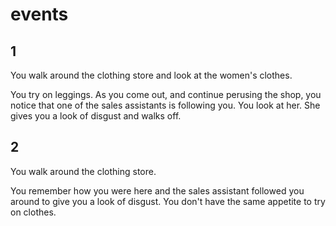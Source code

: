 # events

## 1

You walk around the clothing store and look at the women's clothes.

You try on leggings. As you come out, and continue perusing the shop, 
you notice that one of the sales assistants is following you. You look
at her. She gives you a look of disgust and walks off.

## 2

You walk around the clothing store.

You remember how you were here and the sales assistant followed you around
to give you a look of disgust. You don't have the same appetite to try
on clothes.